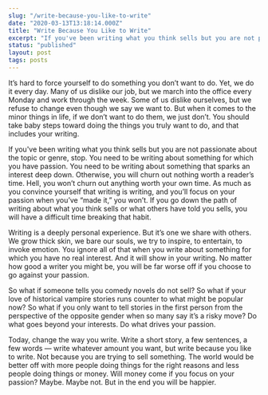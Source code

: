 ```yaml
---
slug: "/write-because-you-like-to-write"
date: "2020-03-13T13:18:14.000Z"
title: "Write Because You Like to Write"
excerpt: "If you've been writing what you think sells but you are not passionate about the topic or genre, stop. You need to be writing about something for which you have passion. You need to be writing about something that sparks an interest deep down."
status: "published"
layout: post
tags: posts
---
```


It’s hard to force yourself to do something you don’t want to do. Yet, we do it every day. Many of us dislike our job, but we march into the office every Monday and work through the week. Some of us dislike ourselves, but we refuse to change even though we say we want to. But when it comes to the minor things in life, if we don’t want to do them, we just don’t. You should take baby steps toward doing the things you truly want to do, and that includes your writing.

If you've been writing what you think sells but you are not passionate about the topic or genre, stop. You need to be writing about something for which you have passion. You need to be writing about something that sparks an interest deep down. Otherwise, you will churn out nothing worth a reader’s time. Hell, you won’t churn out anything worth your own time. As much as you convince yourself that writing is writing, and you’ll focus on your passion when you’ve “made it,” you won’t. If you go down the path of writing about what you think sells or what others have told you sells, you will have a difficult time breaking that habit.

Writing is a deeply personal experience. But it’s one we share with others. We grow thick skin, we bare our souls, we try to inspire, to entertain, to invoke emotion. You ignore all of that when you write about something for which you have no real interest. And it will show in your writing. No matter how good a writer you might be, you will be far worse off if you choose to go against your passion.

So what if someone tells you comedy novels do not sell? So what if your love of historical vampire stories runs counter to what might be popular now? So what if you only want to tell stories in the first person from the perspective of the opposite gender when so many say it’s a risky move? Do what goes beyond your interests. Do what drives your passion.

Today, change the way you write. Write a short story, a few sentences, a few words — write whatever amount you want, but write because you like to write. Not because you are trying to sell something. The world would be better off with more people doing things for the right reasons and less people doing things or money. Will money come if you focus on your passion? Maybe. Maybe not. But in the end you will be happier.


  
